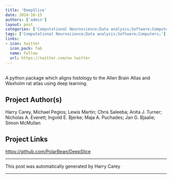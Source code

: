 ```yaml
---
title: 'DeepSlice'
date: 2024-10-15
authors: ['admin']
layout: post
categories: ['Computational Neuroscience;Data analysis;Software;Computers;']
tags: ['Computational Neuroscience;Data analysis;Software;Computers;']
links:
- icon: twitter
  icon_pack: fab
  name: Follow
  url: https://twitter.com/no twitter
---
```

<br>
A python package which aligns histology to the Allen Brain Atlas and Waxholm rat atlas using deep learning. 
<br>

## Project Author(s)
Harry Carey, Michael Pegios; Lewis Martin; Chris Saleeba; Anita J. Turner; Nicholas A. Everett; Ingvild E. Bjerke; Maja A. Puchades; Jan G. Bjaalie; Simon McMullan 


## Project Links
https://github.com/PolarBean/DeepSlice


***
This post was automatically generated by
Harry Carey
***
